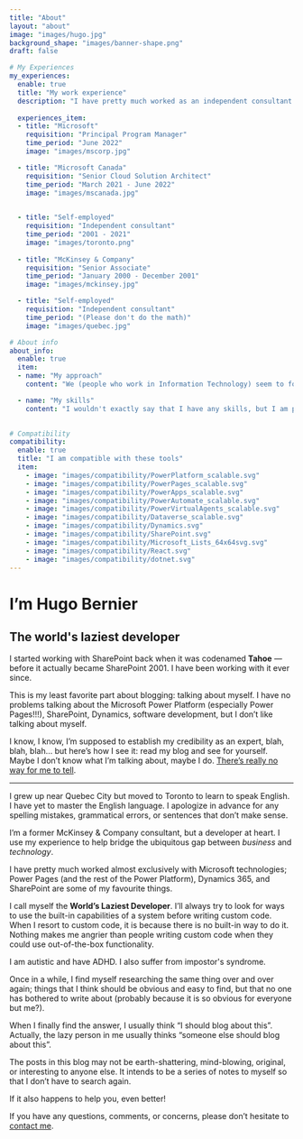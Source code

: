 ```yaml
---
title: "About"
layout: "about"
image: "images/hugo.jpg"
background_shape: "images/banner-shape.png"
draft: false

# My Experiences
my_experiences:
  enable: true
  title: "My work experience"
  description: "I have pretty much worked as an independent consultant since I was 16 years old, so I'm not going to list every company I have worked for!<br/> Every client I have ever worked for matters; here are the highlights."
  
  experiences_item:
  - title: "Microsoft"
    requisition: "Principal Program Manager"
    time_period: "June 2022"
    image: "images/mscorp.jpg"

  - title: "Microsoft Canada"
    requisition: "Senior Cloud Solution Architect"
    time_period: "March 2021 - June 2022"
    image: "images/mscanada.jpg"

    
  - title: "Self-employed"
    requisition: "Independent consultant"
    time_period: "2001 - 2021"
    image: "images/toronto.png"
    
  - title: "McKinsey & Company"
    requisition: "Senior Associate"
    time_period: "January 2000 - December 2001"
    image: "images/mckinsey.jpg"

  - title: "Self-employed"
    requisition: "Independent consultant"
    time_period: "(Please don't do the math)"
    image: "images/quebec.jpg"

# About info
about_info:
  enable: true
  item:
  - name: "My approach"
    content: "We (people who work in Information Technology) seem to forget that we write software for people -- not for computers. We also seem to treat every software project like it is the first project that we have ever done, and I drives me absolutely bonkers! Work on smaller deliverables, learn from your mistakes, and adopt a delivery mindset. Rinse and repeat."

  - name: "My skills"
    content: "I wouldn't exactly say that I have any skills, but I am passionate about a whole bunch of things. Power Platform, Dynamics 365, SharePoint (including SPFx), .NET are the obvious ones. Agile development (Certified SCRUM Master). User Experience and anything related to how we perceive and process information. Accessibility, and diversity and inclusion. Community-building and public speaking. I hope that what I lack in skills, I make up for with passion."

    
# Compatibility
compatibility:
  enable: true
  title: "I am compatible with these tools"
  item:
    - image: "images/compatibility/PowerPlatform_scalable.svg"
    - image: "images/compatibility/PowerPages_scalable.svg"
    - image: "images/compatibility/PowerApps_scalable.svg"
    - image: "images/compatibility/PowerAutomate_scalable.svg"
    - image: "images/compatibility/PowerVirtualAgents_scalable.svg"
    - image: "images/compatibility/Dataverse_scalable.svg"
    - image: "images/compatibility/Dynamics.svg"
    - image: "images/compatibility/SharePoint.svg"
    - image: "images/compatibility/Microsoft_Lists_64x64svg.svg"
    - image: "images/compatibility/React.svg"
    - image: "images/compatibility/dotnet.svg"
---
```


# I’m Hugo Bernier

## The world's **laziest** developer

I started working with SharePoint back when it was codenamed **Tahoe** — before it actually became SharePoint 2001. I have been working with it ever since.

This is my least favorite part about blogging: talking about myself. I have no problems talking about the Microsoft Power Platform (especially Power Pages!!!), SharePoint, Dynamics, software development, but I don’t like talking about myself.

I know, I know, I’m supposed to establish my credibility as an expert, blah, blah, blah… but here’s how I see it: read my blog and see for yourself. Maybe I don’t know what I’m talking about, maybe I do. [There’s really no way for me to tell](https://en.wikipedia.org/wiki/Dunning%E2%80%93Kruger_effect).

* * *

I grew up near Quebec City but moved to Toronto to learn to speak English. I have yet to master the English language. I apologize in advance for any spelling mistakes, grammatical errors, or sentences that don’t make sense.

I’m a former McKinsey & Company consultant, but a developer at heart. I use my experience to help bridge the ubiquitous gap between _business_ and _technology_.

I have pretty much worked almost exclusively with Microsoft technologies; Power Pages (and the rest of the Power Platform), Dynamics 365, and SharePoint are some of my favourite things.

I call myself the **World’s Laziest Developer**. I’ll always try to look for ways to use the built-in capabilities of a system before writing custom code. When I resort to custom code, it is because there is no built-in way to do it. Nothing makes me angrier than people writing custom code when they could use out-of-the-box functionality.

I am autistic and have ADHD. I also suffer from impostor's syndrome.

Once in a while, I find myself researching the same thing over and over again; things that I think should be obvious and easy to find, but that no one has bothered to write about (probably because it is so obvious for everyone but me?).

When I finally find the answer, I usually think “I should blog about this”. Actually, the lazy person in me usually thinks “someone else should blog about this”.

The posts in this blog may not be earth-shattering, mind-blowing, original, or interesting to anyone else. It intends to be a series of notes to myself so that I don’t have to search again.

If it also happens to help you, even better!

If you have any questions, comments, or concerns, please don’t hesitate to [contact me](contact).
